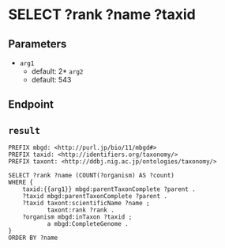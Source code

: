 # SELECT ?rank ?name ?taxid

## Parameters
* `arg1`
  * default: 2* `arg2`
  * default: 543

## Endpoint


## `result`

```sparql
PREFIX mbgd: <http://purl.jp/bio/11/mbgd#>
PREFIX taxid: <http://identifiers.org/taxonomy/>
PREFIX taxont: <http://ddbj.nig.ac.jp/ontologies/taxonomy/>

SELECT ?rank ?name (COUNT(?organism) AS ?count)
WHERE {
    taxid:{{arg1}} mbgd:parentTaxonComplete ?parent .
    ?taxid mbgd:parentTaxonComplete ?parent .
    ?taxid taxont:scientificName ?name ;
    	   taxont:rank ?rank .
    ?organism mbgd:inTaxon ?taxid ;
    	   a mbgd:CompleteGenome .   
}
ORDER BY ?name


```
